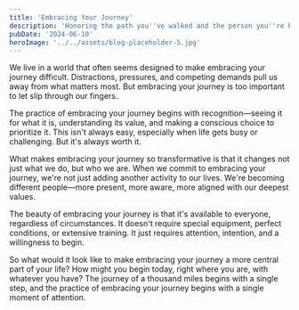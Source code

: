 ```yaml
---
title: 'Embracing Your Journey'
description: 'Honoring the path you''ve walked and the person you''re becoming'
pubDate: '2024-06-10'
heroImage: '../../assets/blog-placeholder-5.jpg'
---
```


We live in a world that often seems designed to make embracing your journey difficult. Distractions, pressures, and competing demands pull us away from what matters most. But embracing your journey is too important to let slip through our fingers.

The practice of embracing your journey begins with recognition—seeing it for what it is, understanding its value, and making a conscious choice to prioritize it. This isn't always easy, especially when life gets busy or challenging. But it's always worth it.

What makes embracing your journey so transformative is that it changes not just what we do, but who we are. When we commit to embracing your journey, we're not just adding another activity to our lives. We're becoming different people—more present, more aware, more aligned with our deepest values.

The beauty of embracing your journey is that it's available to everyone, regardless of circumstances. It doesn't require special equipment, perfect conditions, or extensive training. It just requires attention, intention, and a willingness to begin.

So what would it look like to make embracing your journey a more central part of your life? How might you begin today, right where you are, with whatever you have? The journey of a thousand miles begins with a single step, and the practice of embracing your journey begins with a single moment of attention.
